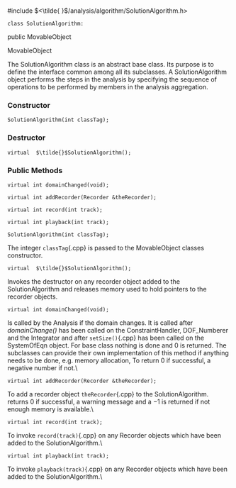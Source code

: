 \
#include $<\tilde{ }$/analysis/algorithm/SolutionAlgorithm.h$>$



```{.cpp}
class SolutionAlgorithm:
```
 public MovableObject


MovableObject


The SolutionAlgorithm class is an abstract base class. Its purpose is to
define the interface common among all its subclasses. A
SolutionAlgorithm object performs the steps in the analysis by
specifying the sequence of operations to be performed by members in the
analysis aggregation.
### Constructor


```{.cpp}
SolutionAlgorithm(int classTag);
```

### Destructor


```{.cpp}
virtual  $\tilde{}$SolutionAlgorithm();
```

### Public Methods


```{.cpp}
virtual int domainChanged(void);
```



```{.cpp}
virtual int addRecorder(Recorder &theRecorder);
```



```{.cpp}
virtual int record(int track);
```



```{.cpp}
virtual int playback(int track);
```




```{.cpp}
SolutionAlgorithm(int classTag);
```


The integer `classTag`{.cpp} is passed to the MovableObject classes
constructor.

```{.cpp}
virtual  $\tilde{}$SolutionAlgorithm();
```


Invokes the destructor on any recorder object added to the
SolutionAlgorithm and releases memory used to hold pointers to the
recorder objects.

```{.cpp}
virtual int domainChanged(void);
```


Is called by the Analysis if the domain changes. It is called after
*domainChange()* has been called on the ConstraintHandler, DOF_Numberer
and the Integrator and after `setSize()`{.cpp} has been called on the
SystemOfEqn object. For base class nothing is done and $0$ is returned.
The subclasses can provide their own implementation of this method if
anything needs to be done, e.g. memory allocation, To return $0$ if
successful, a negative number if not.\

```{.cpp}
virtual int addRecorder(Recorder &theRecorder);
```


To add a recorder object `theRecorder`{.cpp} to the SolutionAlgorithm. returns
$0$ if successful, a warning message and a $-1$ is returned if not
enough memory is available.\

```{.cpp}
virtual int record(int track);
```


To invoke `record(track)`{.cpp} on any Recorder objects which have been added
to the SolutionAlgorithm.\

```{.cpp}
virtual int playback(int track);
```


To invoke `playback(track)`{.cpp} on any Recorder objects which have been
added to the SolutionAlgorithm.\
